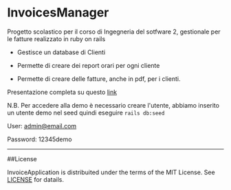 # InvoicesManager

Progetto scolastico per il corso di Ingegneria del sotfware 2, gestionale per le fatture realizzato in ruby on rails

* Gestisce un database di Clienti

* Permette di creare dei report orari per ogni cliente

* Permette di creare delle fatture, anche in pdf, per i clienti.

Presentazione completa su questo [link](https://docs.google.com/presentation/d/1N3_idcXaNJD3zxyTkMqDvOBdMEYPRP3D2ZDbPYRqPlQ/edit?usp=sharing)

N.B.
Per accedere alla demo è necessario creare l'utente, abbiamo inserito un utente demo nel seed
quindi eseguire `rails db:seed`

User: admin@email.com

Password: 12345demo

---

##License

InvoiceApplication is distribuited under the terms of the MIT License.
See [LICENSE](LICENSE) for datails.
